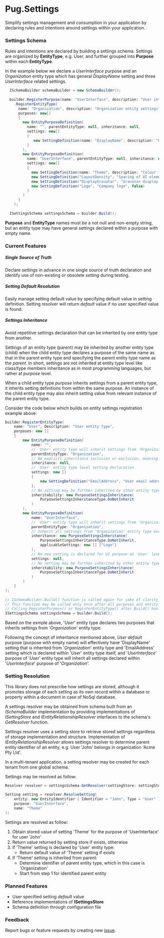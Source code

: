 ﻿# Pug.Settings

Simplify settings management and consumption in your application by declaring rules and intentions around settings within your application.

### Settings Schema
Rules and intentions are declared by building a settings schema. Settings are organized by **EntityType**, e.g. User, and further grouped into **Purpose** within each **EntityType**.

In the example below we declare a *UserInterface* purpose and an *Organization* entity type which has general *DisplayName* setting and three *UserInterface* related settings.

```c#
  ISchemaBuilder schemaBuilder = new SchemaBuilder();
  
  builder.RegisterPurpose(name: "UserInterface", description: "User interface settings");
    .RegisterEntityType(
      name: "Organization", description: "Organization entity settings",
      purposes: new[]
      {
        new EntityPurposeDefinition(
          name: "", parentEntityType: null, inheritance: null, 
          settings: new[]
          {
             new SettingDefinition(name: "DisplayName", description: "Organization display name", hasDefaultValue: false)
          }
        ),
        new EntityPurposeDefinition(
          name: "UserInterface", parentEntityType: null, inheritance: null, 
          settings: new[]
          {
            new SettingDefinition(name: "Theme", description: "Colour theme for user interface", hasDefaultValue: true, defaultValue: "Light"),
            new SettingDefinition("LayoutDensity", "Spacing of UI elements", true, "Comfortable"),
            new SettingDefinition("DisplayGravatar", "Gravatar display flag", false),
            new SettingDefinition("Logo", "Company logo", false)
          }
        )
      }
    );
    
  ISettingsSchema settingsSchema = builder.Build();
```
**Purpose** and **EntityType** names must be a not null and non-empty string, but an entity type may have general settings declared within a purpose with empty name.

### Current Features

##### Single Source of Truth
Declare *settings* in advance in one single source of truth declaration and identify use of non-existing or obsolete *setting* during testing.

##### Setting *Default* Resolution
Easily manage setting default value by specifying default value in setting definition. Setting resolver will return *default* value if no user specified value is found.

##### Settings Inheritance
Avoid repetitive settings declaration that can be inherited by one entity type from another.

Settings of an entity type (parent) may be inherited by another entity type (child) when the child entity type declares a purpose of the same name as that in the parent entity type and specifying the parent entity type name as the *parent*. In short, settings are not inherited at entity type level like class/type members inheritance as in most programming languages, but rather at *purpose* level.

When a child entity type *purpose* inherits settings from a parent entity type, it inherits setting definitions from within the same purpose. An instance of the child entity type may also inherit setting value from relevant instance of the parent entity type.

Consider the code below which builds on entity settings registration example above:
```c#
builder.RegisterEntityType(
    name: "User", Description: "User entity type",
    purposes: new []
    {
        new EntityPurposeDefinition(
            name: "", 
            // 'User' entity type will inherit settings from 'Organization' entity type for this purpose
            parentEntityType: "Organization", 
            // No explicit inheritance inclusion or exclusion, meaning all inheritable settings will be inherited
            inheritance: null, 
            // 'User' entity type level setting declaration
            settings: new []
            {
                new SettingDefinition("EmailAddress", "User email address")
            },
            // No setting may be further inherited by other entity types 
            inheritability: new PurposeSettingsInheritance(
                PurposeSettingsInheritanceType.DoNotInherit
            )
        ),
        new EntityPurposeDefinition(
            name: "UserInterface",
            // 'User' entity type will inherit settings from 'Organization' entity type for UI purpose
            parentEntityType: "Organization",
            // Inherit all settings from 'Organization' entity type except 'Logo'
            inheritance: new PurposeSettingsInheritance(
                PurposeSettingsInheritanceType.DoNotInherit,
                applicableSettings: new [] {"Logo"}
            ),
            // No new setting is declared for UI purpose at 'User' level
            settings: null,
            // No setting may be further inherited by other entity types 
            inheritability: new PurposeSettingsInheritance(
                PurposeSettingsInheritanceType.DoNotInherit
            )
        )
    }
);
    
// ISchemaBuilder.Build() function is called again for sake of clarity. 
// This function may be called only once after all purposes and entity types have been registered
// Calling RegisterPurpose() or RegisterEntityType() after Build() has been called will throw InvalidOperationException.
ISettingsSchema settingsSchema = builder.Build();
```

Based on the exmple above, '*User*' entity type declares two purposes that inherits settings from '*Organization*' entity type.

Following the concept of inheritance mentioned above, *User* _default_ purpose (purpose with empty name) will effectively have 'DisplayName' setting that is inherited from '*Organization*' entity type and 'EmailAddress' setting which is declared within '*User*' entity type itself, and '_UserInterface_' purpose of '*User*' entity type will inherit all settings declared within '_UserInterface_' purpose of '*Organization*'.

### Setting Resolution
This library does not prescribe how settings are stored, although it promotes storage of each setting as its own record within a database or property within a document in case of NoSql database.

A settings resolver may be obtained from schema built from an _ISchemaBuilder_ implementation by providing implementations of _ISettingStore_ and _IEntityRelationshipResolver_ interfaces to the schema's _GetResolver_ function.

Settings resolver uses a setting store to retrieve stored settings regardless of storage implementation and structure. Implementation of _IEntityRelationshipResolver_ allows settings resolver to determine parent entity identifier of an entity, e.g. User 'John' belongs in organization 'Acme Pty Ltd'.

In a multi-tenant application, a setting resolver may be created for each tenant from one global schema.
 
Settings may be resolved as follow:
```c#
Resolver resolver = settingsSchema.GetResolver(settingStore: settingStore, entityRelationshipResolver: entityRelationshipResolver);

Setting setting = resolver.ResolveSetting(
    entity: new EntityIdentifier { Identifier = "John", Type = "User" },
    purpose: "UserInterface",
    name: "Theme"
);
```

Settings are resolved as follow:
1. Obtain stored value of setting 'Theme' for the purpose of 'UserInterface' for user 'John'
2. Return value returned by setting store if exists, otherwise
3. If 'Theme' setting is declared by 'User' entity type:
    - Return default value of 'Theme' setting if exists
4. If 'Theme' setting is inherited from parent:
    - Determine identifier of parent entity type, which in this case is 'Organization'
    - Start from step 1 for identified parent entity
    
### Planned Features
- User specified setting _default_ value
- Reference implementations of **ISettingsStore**
- Schema definition through configuration file

### Feedback
Report bugs or feature requests by creating new [issue](https://github.com/NDWX/Pug.Settings/issues).